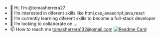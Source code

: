 - 👋 Hi, I’m @tomasherrera27
- 👀 I’m interested in diferent skills like html,css,javascript,java,react
- 🌱 I’m currently learning diferent skills to become a full-stack developer
- 💞️ I’m looking to collaborate on ...
- 📫 How to reach me tomasherrera132@gmail.com
[![Readme Card](https://github-readme-stats.vercel.app/api/pin/?username=tomasherrera27&repo=github-readme-stats)](https://github.com/tomasherrera27/github-readme-stats)

<!---
tomasherrera27/tomasherrera27 is a ✨ special ✨ repository because its `README.md` (this file) appears on your GitHub profile.
You can click the Preview link to take a look at your changes.
--->
